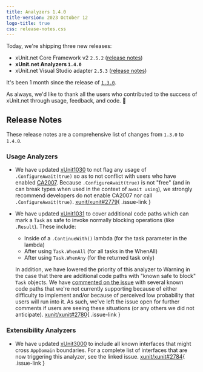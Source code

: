 ```yaml
---
title: Analyzers 1.4.0
title-version: 2023 October 12
logo-title: true
css: release-notes.css
---
```


Today, we're shipping three new releases:

* xUnit.net Core Framework v2 `2.5.2` ([release notes](/releases/v2/2.5.2))
* **xUnit.net Analyzers `1.4.0`**
* xUnit.net Visual Studio adapter `2.5.3` ([release notes](/releases/visualstudio/2.5.3))

It's been 1 month since the release of [`1.3.0`](1.3.0).

As always, we'd like to thank all the users who contributed to the success of xUnit.net through usage, feedback, and code. 🎉

## Release Notes

These release notes are a comprehensive list of changes from `1.3.0` to `1.4.0`.

### Usage Analyzers

* We have updated [xUnit1030](/xunit.analyzers/rules/xUnit1030) to not flag any usage of `.ConfigureAwait(true)` so as to not conflict with users who have enabled [CA2007](https://learn.microsoft.com/dotnet/fundamentals/code-analysis/quality-rules/ca2007). Because `.ConfigureAwait(true)` is not "free" (and in can break types when used in the context of `await using`), we strongly recommend developers do not enable CA2007 nor call `.ConfigureAwait(true)`. [xunit/xunit#2779](https://github.com/xunit/xunit/issues/2779){ .issue-link }

* We have updated [xUnit1031](/xunit.analyzers/rules/xUnit1031) to cover additional code paths which can mark a `Task` as safe to invoke normally blocking operations (like `.Result`). These include:

  * Inside of a `.ContinueWith()` lambda (for the task parameter in the lambda)
  * After using `Task.WhenAll` (for all tasks in the WhenAll)
  * After using `Task.WhenAny` (for the returned task only)

  In addition, we have lowered the priority of this analyzer to Warning in the case that there are additional code paths with "known safe to block" `Task` objects. We have [commented on the issue](https://github.com/xunit/xunit/issues/2780#issuecomment-1738284272) with several known code paths that we're not currently supporting because of either difficulty to implement and/or because of perceived low probability that users will run into it. As such, we've left the issue open for further comments if users are seeing these situations (or any others we did not anticipate). [xunit/xunit#2780](https://github.com/xunit/xunit/issues/2780){ .issue-link }

### Extensibility Analyzers

* We have updated [xUnit3000](/xunit.analyzers/rules/xUnit3000) to include all known interfaces that might cross `AppDomain` boundaries. For a complete list of interfaces that are now triggering this analyzer, see the linked issue. [xunit/xunit#2784](https://github.com/xunit/xunit/issues/2784){ .issue-link }
